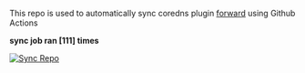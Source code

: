 This repo is used to automatically sync coredns plugin [forward](https://github.com/QZLin/forward) using Github Actions

**sync job ran [111] times**

[![Sync Repo](https://github.com/QZLin/coredns-extract/actions/workflows/sync.yaml/badge.svg)](https://github.com/QZLin/coredns-extract/actions/workflows/sync.yaml)
